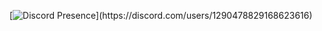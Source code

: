 [![Discord Presence](https://lanyard.cnrad.dev/api/1290478829168623616?idleMessage=Coding%20CSharp%20or%20Python...)](https://discord.com/users/1290478829168623616)
